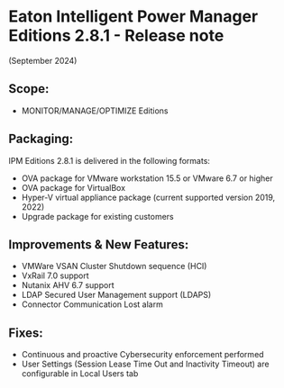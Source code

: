 # Eaton Intelligent Power Manager Editions 2.8.1 - Release note
(September 2024)

## Scope:
* MONITOR/MANAGE/OPTIMIZE Editions

## Packaging:
IPM Editions 2.8.1 is delivered in the following formats:
- OVA package for VMware workstation 15.5 or VMware 6.7 or higher
- OVA package for VirtualBox
- Hyper-V virtual appliance package (current supported version 2019, 2022)
- Upgrade package for existing customers

## Improvements & New Features:
- VMWare VSAN Cluster Shutdown sequence (HCI)
- VxRail 7.0 support
- Nutanix AHV 6.7 support
- LDAP Secured User Management support (LDAPS)
- Connector Communication Lost alarm

## Fixes:
- Continuous and proactive Cybersecurity enforcement performed
- User Settings (Session Lease Time Out and Inactivity Timeout) are configurable in Local Users tab
